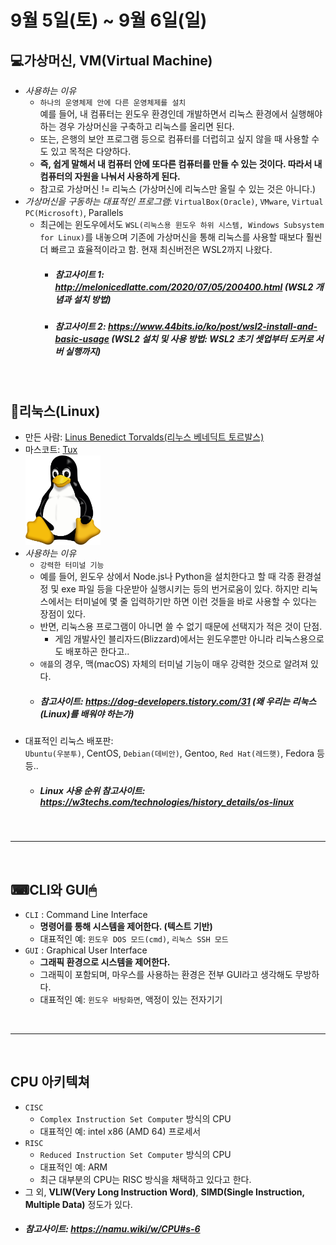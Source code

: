 # 9월 5일(토) ~ 9월 6일(일)
## 💻가상머신, VM(Virtual Machine)
- _사용하는 이유_
  - `하나의 운영체제 안에 다른 운영체제를 설치`
  <br>예를 들어, 내 컴퓨터는 윈도우 환경인데 개발하면서 리눅스 환경에서 실행해야 하는 경우 가상머신을 구축하고 리눅스를 올리면 된다.
  - 또는, 은행의 보안 프로그램 등으로 컴퓨터를 더럽히고 싶지 않을 때 사용할 수도 있고 목적은 다양하다.
  - **즉, 쉽게 말해서 내 컴퓨터 안에 또다른 컴퓨터를 만들 수 있는 것이다. 따라서 내 컴퓨터의 자원을 나눠서 사용하게 된다.**
  - 참고로 가상머신 != 리눅스 (가상머신에 리눅스만 올릴 수 있는 것은 아니다.)
- _가상머신을 구동하는 대표적인 프로그램_: `VirtualBox(Oracle)`, `VMware`, `Virtual PC(Microsoft)`, Parallels
  - 최근에는 윈도우에서도 `WSL(리눅스용 윈도우 하위 시스템, Windows Subsystem for Linux)`를 내놓으며 기존에 가상머신을 통해 리눅스를 사용할 때보다 훨씬 더 빠르고 효율적이라고 함. 현재 최신버전은 WSL2까지 나왔다.
    - ##### 참고사이트 1: http://melonicedlatte.com/2020/07/05/200400.html (WSL2 개념과 설치 방법)
    - ##### 참고사이트 2: https://www.44bits.io/ko/post/wsl2-install-and-basic-usage (WSL2 설치 및 사용 방법: WSL2 초기 셋업부터 도커로 서버 실행까지)

<br>

## 🐧리눅스(Linux)
- 만든 사람: [Linus Benedict Torvalds(리누스 베네딕트 토르발스)](https://namu.wiki/w/%EB%A6%AC%EB%88%84%EC%8A%A4%20%ED%86%A0%EB%A5%B4%EB%B0%9C%EC%8A%A4)
- 마스코트: [Tux](https://namu.wiki/w/%ED%84%B1%EC%8A%A4)
  <br><img src="./../img/Linux/Tux.png" width=25%>
- _사용하는 이유_
  - `강력한 터미널 기능`
  - 예를 들어, 윈도우 상에서 Node.js나 Python을 설치한다고 할 때 각종 환경설정 및 exe 파일 등을 다운받아 실행시키는 등의 번거로움이 있다. 하지만 리눅스에서는 터미널에 몇 줄 입력하기만 하면 이런 것들을 바로 사용할 수 있다는 장점이 있다.
  - 반면, 리눅스용 프로그램이 아니면 쓸 수 없기 때문에 선택지가 적은 것이 단점.
    - 게임 개발사인 블리자드(Blizzard)에서는 윈도우뿐만 아니라 리눅스용으로도 배포하곤 한다고..
  - `애플`의 경우, 맥(macOS) 자체의 터미널 기능이 매우 강력한 것으로 알려져 있다.
  - ##### 참고사이트: https://dog-developers.tistory.com/31 (왜 우리는 리눅스(Linux)를 배워야 하는가)
- 대표적인 리눅스 배포판:
  <br>`Ubuntu(우분투)`, CentOS, `Debian(데비안)`, Gentoo, `Red Hat(레드햇)`, Fedora 등등..
  - ##### **Linux 사용 순위** 참고사이트: https://w3techs.com/technologies/history_details/os-linux

<br>

- - -

<br>

## ⌨CLI와 GUI🖱
- `CLI` : Command Line Interface
  - **명령어를 통해 시스템을 제어한다. (텍스트 기반)**
  - 대표적인 예: `윈도우 DOS 모드(cmd)`, `리눅스 SSH 모드`
- `GUI` : Graphical User Interface
  - **그래픽 환경으로 시스템을 제어한다.**
  - 그래픽이 포함되며, 마우스를 사용하는 환경은 전부 GUI라고 생각해도 무방하다.
  - 대표적인 예: `윈도우 바탕화면`, 액정이 있는 전자기기

<br>

- - -

<br>

## CPU 아키텍쳐
- `CISC`
  - `Complex Instruction Set Computer` 방식의 CPU
  - 대표적인 예: intel x86 (AMD 64) 프로세서
- `RISC`
  - `Reduced Instruction Set Computer` 방식의 CPU
  - 대표적인 예: ARM
  - 최근 대부분의 CPU는 RISC 방식을 채택하고 있다고 한다.
- 그 외, **VLIW(Very Long Instruction Word)**, **SIMD(Single Instruction, Multiple Data)** 정도가 있다.
- ##### 참고사이트: https://namu.wiki/w/CPU#s-6
